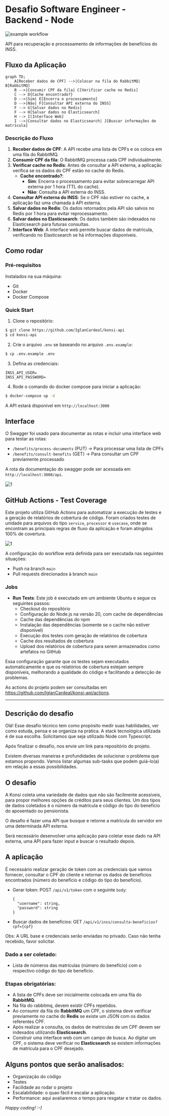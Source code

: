 # Desafio Software Engineer - Backend - Node

![example workflow](https://github.com/IglanCardeal/konsi-api/actions/workflows/test-coverage.yml/badge.svg)

API para recuperação e processamento de informações de benefícios do INSS.

## Fluxo da Aplicação

```mermaid
graph TD;
    A[Receber dados de CPF] -->|Colocar na fila do RabbitMQ| B[RabbitMQ]
    B -->|Consumir CPF da fila| C[Verificar cache no Redis]
    C --> D{Cache encontrado?}
    D -->|Sim| E[Encerra o processamento]
    D -->|Não| F[Consultar API externa do INSS]
    F --> G[Salvar dados no Redis]
    F --> H[Salvar dados no Elasticsearch]
    H --> I[Interface Web]
    I -->|Consultar dados no Elasticsearch| J[Buscar informações de matrícula]
```

### Descrição do Fluxo

1. **Receber dados de CPF**: A API recebe uma lista de CPFs e os coloca em uma fila do RabbitMQ.
2. **Consumir CPF da fila**: O RabbitMQ processa cada CPF individualmente.
3. **Verificar cache no Redis**: Antes de consultar a API externa, a aplicação verifica se os dados do CPF estão no cache do Redis.
   - **Cache encontrado?**:
     - **Sim**: Encerra o processamento para evitar sobrecarregar API externa por 1 hora (TTL do cache).
     - **Não**: Consulta a API externa do INSS.
4. **Consultar API externa do INSS**: Se o CPF não estiver no cache, a aplicação faz uma chamada à API externa.
5. **Salvar dados no Redis**: Os dados retornados pela API são salvos no Redis por 1 hora para evitar reprocessamento.
6. **Salvar dados no Elasticsearch**: Os dados também são indexados no Elasticsearch para futuras consultas.
7. **Interface Web**: A interface web permite buscar dados de matrícula, verificando no Elasticsearch se há informações disponíveis.

## Como rodar

### Pré-requisitos

Instalados na sua máquina:

- Git
- Docker
- Docker Compose

### Quick Start

1. Clone o repositório:

```bash
$ git clone https://github.com/IglanCardeal/konsi-api
$ cd konsi-api
```

2. Crie o arquivo `.env` se baseando no arquivo `.env.example`:

```bash
$ cp .env.example .env
```

3. Defina as credenciais:

```env
INSS_API_USER=
INSS_API_PASSWORD=
```

4. Rode o comando do docker compose para iniciar a aplicação:

```bash
$ docker-compose up -d
```

A API estará disponível em `http://localhost:3000`

## Interface

O Swagger foi usado para documentar as rotas e incluir uma interface web para testar as rotas:

- `/benefits/process-documents` (PUT) -> Para processar uma lista de CPFs
- `/benefits/consult-benefits` (GET) -> Para consultar um CPF previamente processado

A rota da documentação do swagger pode ser acessada em `http://localhost:3000/api`.

![1](./docs/swagger.png)

## GitHub Actions - Test Coverage

Este projeto utiliza GitHub Actions para automatizar a execução de testes e a geração de relatórios de cobertura de código. Foram criados testes de unidade para arquivos do tipo `service`, `processor` e `usecase`, onde se encontram as principais regras de fluxo da aplicação e foram atingidos 100% de covertura.

![1](./docs/coverage.png)

A configuração do workflow está definida para ser executada nas seguintes situações:

- Push na branch `main`
- Pull requests direcionados à branch `main`

### Jobs

- **Run Tests**: Este job é executado em um ambiente Ubuntu e segue os seguintes passos:
  - Checkout do repositório
  - Configuração do Node.js na versão 20, com cache de dependências
  - Cache das dependências do npm
  - Instalação das dependências (somente se o cache não estiver disponível)
  - Execução dos testes com geração de relatórios de cobertura
  - Cache dos resultados de cobertura
  - Upload dos relatórios de cobertura para serem armazenados como artefatos no GitHub

Essa configuração garante que os testes sejam executados automaticamente e que os relatórios de cobertura estejam sempre disponíveis, melhorando a qualidade do código e facilitando a detecção de problemas.

As actions do projeto podem ser consultadas em https://github.com/IglanCardeal/konsi-api/actions.

---

## Descrição do desafio

Olá! Esse desafio técnico tem como propósito medir suas habilidades, ver como estuda, pensa e se organiza na prática. A stack tecnológica utilizada é de sua escolha. Solicitamos que seja utilizado Node com Typescript.

Após finalizar o desafio, nos envie um link para repositório do projeto.

Existem diversas maneiras e profundidades de solucionar o problema que estamos propondo. Vamos listar algumas sub-tasks que podem guiá-lo(a) em relação a essas possibilidades.

## O desafio

A Konsi coleta uma variedade de dados que não são facilmente acessíveis, para propor melhores opções de créditos para seus clientes. Um dos tipos de dados coletados é o número da matrícula e código do tipo do benefício do aposentado ou pensionista.

O desafio é fazer uma API que busque e retorne a matrícula do servidor em uma determinada API externa.

Será necessário desenvolver uma aplicação para coletar esse dado na API externa, uma API para fazer input e buscar o resultado depois.

## A aplicação

É necessário realizar geração de token com as credenciais que vamos fornecer, consultar o CPF do cliente e retornar os dados de benefícios encontrados (número do benefício e código do tipo do benefício).

- Gerar token: POST `/api/v1/token` com o seguinte `body`:
  ```
  {
    "username": string,
    "password": string
  }
  ```
- Buscar dados de benefícios: GET `/api/v1/inss/consulta-beneficios?cpf={cpf}`

Obs: A URL base e credenciais serão enviadas no privado. Caso não tenha recebido, favor solicitar.

### Dado a ser coletado:

* Lista de números das matrículas (número do benefício) com o respectivo código do tipo de benefício.

### Etapas obrigatórias:

* A lista de CPFs deve ser inicialmente colocada em uma fila do **RabbitMQ.**
* Na fila do rabbitmq, devem existir CPFs repetidos.
* Ao consumir da fila do **RabbitMQ** um CPF, o sistema deve verificar previamente no cache do **Redis** se existe um JSON com os dados referentes CPF.
* Após realizar a consulta, os dados de matriculas de um CPF devem ser indexados utilizando **Elasticsearch**.
* Construir uma interface web com um campo de busca. Ao digitar um CPF, o sistema deve verificar no **Elasticsearch** se existem informações de matrícula para o CPF desejado.


## Alguns pontos que serão analisados:

* Organização do código
* Testes
* Facilidade ao rodar o projeto
* Escalabilidade: o quao fácil é escalar a aplicação.
* Performance: aqui avaliaremos o tempo para resgatar e tratar os dados.


*Happy coding! :-)*
